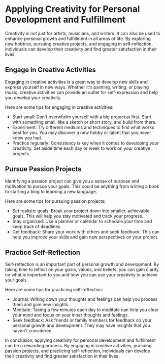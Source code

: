 Applying Creativity for Personal Development and Fulfillment
===========================================================================================================================

Creativity is not just for artists, musicians, and writers. It can also be used to enhance personal growth and fulfillment in all areas of life. By exploring new hobbies, pursuing creative projects, and engaging in self-reflection, individuals can develop their creativity and find greater satisfaction in their lives.

Engage in Creative Activities
-----------------------------

Engaging in creative activities is a great way to develop new skills and express yourself in new ways. Whether it's painting, writing, or playing music, creative activities can provide an outlet for self-expression and help you develop your creativity.

Here are some tips for engaging in creative activities:

* Start small: Don't overwhelm yourself with a big project at first. Start with something small, like a sketch or short story, and build from there.
* Experiment: Try different mediums and techniques to find what works best for you. You may discover a new hobby or talent that you never knew you had.
* Practice regularly: Consistency is key when it comes to developing your creativity. Set aside time each day or week to work on your creative projects.

Pursue Passion Projects
-----------------------

Identifying a passion project can give you a sense of purpose and motivation to pursue your goals. This could be anything from writing a book to starting a blog to learning a new language.

Here are some tips for pursuing passion projects:

* Set realistic goals: Break your project down into smaller, achievable goals. This will help you stay motivated and track your progress.
* Stay organized: Use a planner or calendar to schedule your time and keep track of deadlines.
* Get feedback: Share your work with others and seek feedback. This can help you improve your skills and gain new perspectives on your project.

Practice Self-Reflection
------------------------

Self-reflection is an important part of personal growth and development. By taking time to reflect on your goals, values, and beliefs, you can gain clarity on what is important to you and how you can use your creativity to achieve your goals.

Here are some tips for practicing self-reflection:

* Journal: Writing down your thoughts and feelings can help you process them and gain new insights.
* Meditate: Taking a few minutes each day to meditate can help you clear your mind and focus on your inner thoughts and feelings.
* Seek feedback: Ask friends or family members for feedback on your personal growth and development. They may have insights that you haven't considered.

In conclusion, applying creativity for personal development and fulfillment can be a rewarding process. By engaging in creative activities, pursuing passion projects, and practicing self-reflection, individuals can develop their creativity and find greater satisfaction in their lives.
